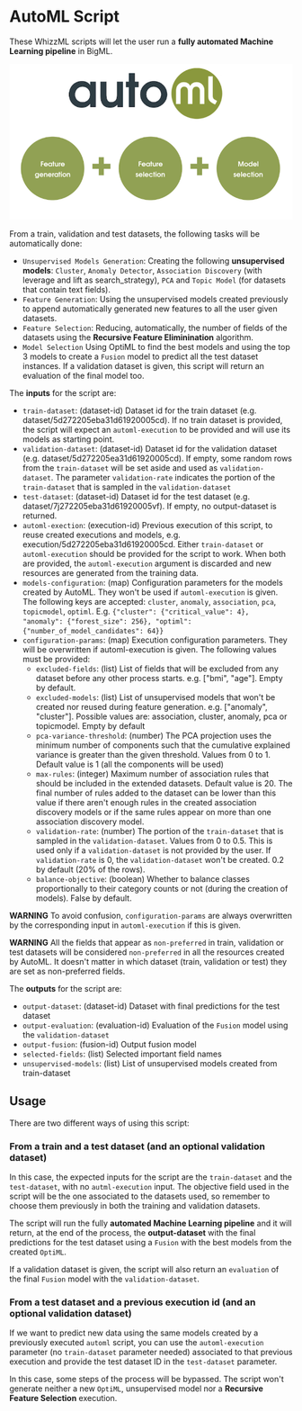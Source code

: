 # AutoML Script

These WhizzML scripts will let the user run a **fully automated
Machine Learning pipeline** in BigML.

![BigML AutoML Steps](../res/steps.png)

From a train, validation and test datasets, the following tasks will
be automatically done:

-  `Unsupervised Models Generation`: Creating the following
  **unsupervised models**: `Cluster`, `Anomaly Detector`, `Association
  Discovery` (with leverage and lift as search_strategy), `PCA` and
  `Topic Model` (for datasets that contain text fields).
-  `Feature Generation`: Using the unsupervised models created
  previously to append automatically generated new features to all the
  user given datasets.
- `Feature Selection`: Reducing, automatically,
  the number of fields of the datasets using the **Recursive Feature
  Eliminination** algorithm.
-  `Model Selection` Using OptiML to find the best models and using
  the top 3 models to create a `Fusion` model to predict all the test
  dataset instances. If a validation dataset is given, this script
  will return an evaluation of the final model too.


The **inputs** for the script are:

* `train-dataset`: (dataset-id) Dataset id for the train dataset
  (e.g. dataset/5d272205eba31d61920005cd). If no train dataset is
  provided, the script will expect an `automl-execution` to be
  provided and will use its models as starting point.
* `validation-dataset`: (dataset-id) Dataset id for the validation
  dataset (e.g. dataset/5d272205ea31d61920005cd). If empty, some
  random rows from the `train-dataset` will be set aside and used as
  `validation-dataset`. The parameter `validation-rate` indicates the
  portion of the `train-dataset` that is sampled in the
  `validation-dataset`
* `test-dataset`: (dataset-id) Dataset id for the test dataset
  (e.g. dataset/7j272205eba31d61920005vf). If empty, no output-dataset
  is returned.
* `automl-exection`: (execution-id) Previous execution of this script, to
  reuse created executions and models,
  e.g. execution/5d272205eba31d61920005cd. Either `train-dataset` or
  `automl-execution` should be provided for the script to work. When
  both are provided, the `automl-execution` argument is discarded and
  new resources are generated from the training data.
* `models-configuration`: (map) Configuration parameters for the models
  created by AutoML. They won't be used if `automl-execution` is
  given. The following keys are accepted: `cluster`, `anomaly`,
  `association`, `pca`, `topicmodel`, `optiml`.
  E.g. `{"cluster": {"critical_value": 4},
         "anomaly": {"forest_size": 256},
         "optiml": {"number_of_model_candidates": 64}}`
* `configuration-params`: (map) Execution configuration
  parameters. They will be overwritten if automl-execution is
  given. The following values must be provided:
  * `excluded-fields`: (list) List of fields that will be excluded
  from any dataset before any other process starts. e.g. ["bmi",
  "age"]. Empty by default.
  * `excluded-models`: (list) List of unsupervised models that won't
  be created nor reused during feature generation. e.g. ["anomaly",
  "cluster"]. Possible values are: association, cluster, anomaly, pca
  or topicmodel. Empty by default
  * `pca-variance-threshold`: (number) The PCA projection uses the
  minimum number of components such that the cumulative explained
  variance is greater than the given threshold. Values from 0 to 1.
  Default value is 1 (all the components will be used)
  * `max-rules`: (integer) Maximum number of association rules
    that should be included in the extended datasets. Default value
    is 20. The final number of rules added to the dataset can be lower
    than this value if there aren't enough rules in the created
    association discovery models or if the same rules appear on more
    than one association discovery model.
  * `validation-rate`: (number) The portion of the `train-dataset`
    that is sampled in the `validation-dataset`. Values from 0 to 0.5.
    This is used only if a `validation-dataset` is not provided by the
    user. If `validation-rate` is 0, the `validation-dataset` won't be
    created. 0.2 by default (20% of the rows).
  * `balance-objective`: (boolean) Whether to balance classes
    proportionally to their category counts or not (during the
    creation of models). False by default.

**WARNING** To avoid confusion, `configuration-params` are always
overwritten by the corresponding input in `automl-execution` if this
is given.

**WARNING** All the fields that appear as `non-preferred` in train,
validation or test datasets will be considered `non-preferred` in all
the resources created by AutoML. It doesn't matter in which dataset
(train, validation or test) they are set as non-preferred fields.

The **outputs** for the script are:
* `output-dataset`: (dataset-id) Dataset with final predictions for the test dataset
* `output-evaluation`: (evaluation-id) Evaluation of the `Fusion`
  model using the `validation-dataset`
* `output-fusion`: (fusion-id) Output fusion model
* `selected-fields`: (list) Selected important field names
* `unsupervised-models`: (list) List of unsupervised models created
  from train-dataset

## Usage
There are two different ways of using this script:

### From a train and a test dataset (and an optional validation dataset)
In this case, the expected inputs for the script are the
`train-dataset` and the `test-dataset`, with no `autml-execution`
input.  The objective field used in the script will be the one
associated to the datasets used, so remember to choose them previously
in both the training and validation datasets.

The script will run the fully **automated Machine Learning pipeline**
and it will return, at the end of the process, the **output-dataset**
with the final predictions for the test dataset using a `Fusion` with
the best models from the created `OptiML`.

If a validation dataset is given, the script will also return an
`evaluation` of the final `Fusion` model with the
`validation-dataset`.

### From a test dataset and a previous execution id (and an optional validation dataset)
If we want to predict new data using the same models created by a
previously executed `automl` script, you can use the `automl-execution`
parameter (no `train-dataset` parameter needed) associated to that
previous execution and provide the test dataset ID in the
`test-dataset` parameter.

In this case, some steps of the process will be bypassed. The script
won't generate neither a new `OptiML`, unsupervised model nor a
**Recursive Feature Selection** execution.

